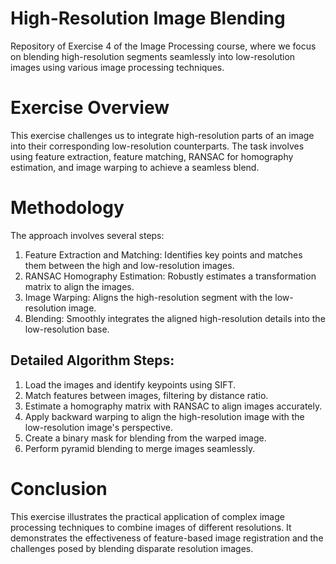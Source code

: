 # High-Resolution Image Blending
Repository of Exercise 4 of the Image Processing course, where we focus on blending high-resolution segments seamlessly into low-resolution images using various image processing techniques.

# Exercise Overview
This exercise challenges us to integrate high-resolution parts of an image into their corresponding low-resolution counterparts. The task involves using feature extraction, feature matching, RANSAC for homography estimation, and image warping to achieve a seamless blend.

# Methodology
The approach involves several steps:

1. Feature Extraction and Matching: Identifies key points and matches them between the high and low-resolution images.
2. RANSAC Homography Estimation: Robustly estimates a transformation matrix to align the images.
3. Image Warping: Aligns the high-resolution segment with the low-resolution image.
4. Blending: Smoothly integrates the aligned high-resolution details into the low-resolution base.

## Detailed Algorithm Steps:
1. Load the images and identify keypoints using SIFT.
2. Match features between images, filtering by distance ratio.
3. Estimate a homography matrix with RANSAC to align images accurately.
4. Apply backward warping to align the high-resolution image with the low-resolution image's perspective.
5. Create a binary mask for blending from the warped image.
6. Perform pyramid blending to merge images seamlessly.

# Conclusion
This exercise illustrates the practical application of complex image processing techniques to combine images of different resolutions. It demonstrates the effectiveness of feature-based image registration and the challenges posed by blending disparate resolution images.
